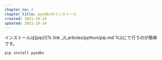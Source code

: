 ```yaml
---
chapter_no: 2
chapter_title: pyodbcのインストール
created: 2021-10-24
updated: 2021-10-24
---
```

インストールは[pip]({% link _it_articles/python/pip.md %})にて行うのが簡単です。
```
pip install pyodbc
```
